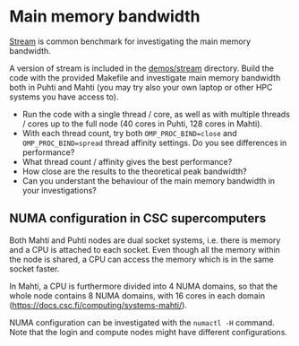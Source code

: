 <!--
SPDX-FileCopyrightText: 2021 CSC - IT Center for Science Ltd. <www.csc.fi>

SPDX-License-Identifier: CC-BY-4.0
-->

# Main memory bandwidth

[Stream](https://www.cs.virginia.edu/stream/ref.html) is common benchmark for 
investigating the main memory bandwidth.

A version of stream is included in the [demos/stream](../demos/stream) directory.
Build the code with the provided Makefile and investigate main memory bandwidth
both in Puhti and Mahti (you may try also your own laptop or other HPC systems you
have access to).

- Run the code with a single thread / core, as well as with multiple threads / cores
  up to the full node (40 cores in Puhti, 128 cores in Mahti).
- With each thread count, try both `OMP_PROC_BIND=close` and `OMP_PROC_BIND=spread`
  thread affinity settings. Do you see differences in performance?
- What thread count / affinity gives the best performance?
- How close are the results to the theoretical peak bandwidth?
- Can you understant the behaviour of the main memory bandwidth in your investigations?

## NUMA configuration in CSC supercomputers

Both Mahti and Puhti nodes are dual socket systems, i.e. there is memory and a CPU is attached to
each socket. Even though all the memory within the node is shared, a CPU can access the memory
which is in the same socket faster.

In Mahti, a CPU is furthermore divided into 4 NUMA domains, so that the whole node contains 8 NUMA
domains, with 16 cores in each domain (https://docs.csc.fi/computing/systems-mahti/).

NUMA configuration can be investigated with the `numactl -H` command. Note that the login
and compute nodes might have different configurations.


